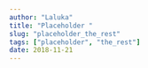 ```yaml
---
author: "Laluka"
title: "Placeholder "
slug: "placeholder_the_rest"
tags: ["placeholder", "the_rest"]
date: 2018-11-21
---
```

